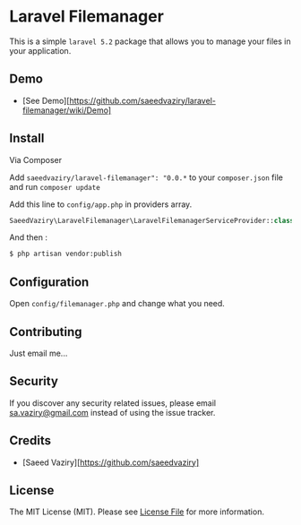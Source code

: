 # Laravel Filemanager

This is a simple ``laravel 5.2`` package that allows you to manage your files in your application.

## Demo

- [See Demo][https://github.com/saeedvaziry/laravel-filemanager/wiki/Demo]

## Install

Via Composer

Add ``saeedvaziry/laravel-filemanager": "0.0.*`` to your ``composer.json`` file and run ``composer update``

Add this line to ``config/app.php`` in providers array.

``` php
SaeedVaziry\LaravelFilemanager\LaravelFilemanagerServiceProvider::class,
```

And then :

``` bash
$ php artisan vendor:publish
```

## Configuration

Open ``config/filemanager.php`` and change what you need.

## Contributing

Just email me...

## Security

If you discover any security related issues, please email sa.vaziry@gmail.com instead of using the issue tracker.

## Credits

- [Saeed Vaziry][https://github.com/saeedvaziry]

## License

The MIT License (MIT). Please see [License File](LICENSE.md) for more information.

